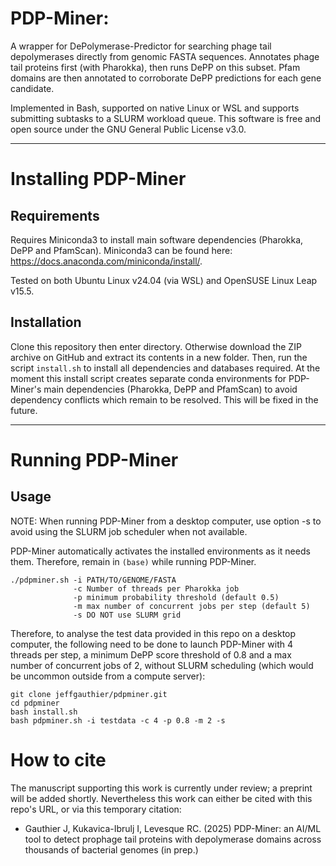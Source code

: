 # PDP-Miner: 
A wrapper for DePolymerase-Predictor for searching phage tail depolymerases directly from genomic FASTA sequences. Annotates phage tail proteins first (with Pharokka), then runs DePP on this subset. Pfam domains are then annotated to corroborate DePP predictions for each gene candidate.

Implemented in Bash, supported on native Linux or WSL and supports submitting subtasks to a SLURM workload queue. This software is free and open source under the GNU General Public License v3.0.

---

# Installing PDP-Miner

## Requirements
Requires Miniconda3 to install main software dependencies (Pharokka, DePP and PfamScan). Miniconda3 can be found here: https://docs.anaconda.com/miniconda/install/. 

Tested on both Ubuntu Linux v24.04 (via WSL) and OpenSUSE Linux Leap v15.5.

## Installation
Clone this repository then enter directory. Otherwise download the ZIP archive on GitHub and extract its contents in a new folder. Then, run the script `install.sh` to install all dependencies and databases required. At the moment this install script creates separate conda environments for PDP-Miner's main dependencies (Pharokka, DePP and PfamScan) to avoid dependency conflicts which remain to be resolved. This will be fixed in the future.

---

# Running PDP-Miner

## Usage

NOTE: When running PDP-Miner from a desktop computer, use option -s to avoid using the SLURM job scheduler when not available.

PDP-Miner automatically activates the installed environments as it needs them. Therefore, remain in `(base)` while running PDP-Miner.

```
./pdpminer.sh -i PATH/TO/GENOME/FASTA
              -c Number of threads per Pharokka job
              -p minimum probability threshold (default 0.5)
              -m max number of concurrent jobs per step (default 5)
              -s DO NOT use SLURM grid
```

Therefore, to analyse the test data provided in this repo on a desktop computer, the following need to be done to launch PDP-Miner with 4 threads per step, a minimum DePP score threshold of 0.8 and a max number of concurrent jobs of 2, without SLURM scheduling (which would be uncommon outside from a compute server):

```
git clone jeffgauthier/pdpminer.git
cd pdpminer
bash install.sh
bash pdpminer.sh -i testdata -c 4 -p 0.8 -m 2 -s
```

# How to cite
The manuscript supporting this work is currently under review; a preprint will be added shortly. Nevertheless this work can either be cited with this repo's URL, or via this temporary citation:

* Gauthier J, Kukavica-Ibrulj I, Levesque RC. (2025) PDP-Miner: an AI/ML tool to detect prophage tail proteins with depolymerase domains across thousands of bacterial genomes (in prep.)

